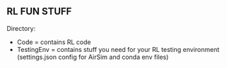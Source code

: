 <!-- GETTING STARTED -->
## RL FUN STUFF
Directory:
* Code = contains RL code
* TestingEnv = contains stuff you need for your RL testing environment (settings.json config for AirSim and conda env files)

